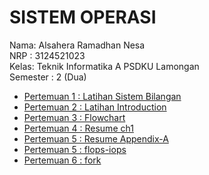 # SISTEM OPERASI  
Nama: Alsahera Ramadhan Nesa  
NRP : 3124521023  
Kelas: Teknik Informatika A PSDKU Lamongan  
Semester : 2 (Dua)
- [Pertemuan 1 : Latihan Sistem Bilangan](pertemuan1.md)
- [Pertemuan 2 : Latihan Introduction](pertemuan2.md)
- [Pertemuan 3 : Flowchart](pertemuan3.md)
- [Pertemuan 4 : Resume ch1](pertemuan4.md)
- [Pertemuan 5 : Resume Appendix-A](pertemuan5.md)
- [Pertemuan 5 : flops-iops](flops-iops)
- [Pertemuan 6 : fork](fork.md)
